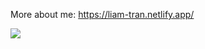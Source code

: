 More about me: https://liam-tran.netlify.app/


![](https://github-readme-stats.vercel.app/api?username=huyhomie66&count_private=true&show_icons=true&theme=radical)


